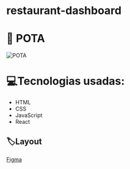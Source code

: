 # restaurant-dashboard
# 🦛 POTA 


![POTA](https://github.com/GabrielaGouveia/restaurante-dashboard/assets/111470667/f28d5420-af4b-4d56-8f07-196305030c90)

# 💻Tecnologias usadas:

- HTML
- CSS
- JavaScript
- React

## 🏷️Layout
[Figma](https://www.figma.com/file/J2cPOggICvC7lPwbpekZLL/Restaurante?type=design&node-id=18%3A11&t=68rKTHxyDkjtLVOH-1)
